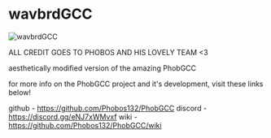# wavbrdGCC
![wavbrdGCC](https://imgur.com/a/06x4MNo)

ALL CREDIT GOES TO PHOBOS AND HIS LOVELY TEAM <3

aesthetically modified version of the amazing PhobGCC

for more info on the PhobGCC project and it's development, visit these links below!

github - https://github.com/Phobos132/PhobGCC
discord - https://discord.gg/eNJ7xWMvxf
wiki - https://github.com/Phobos132/PhobGCC/wiki
